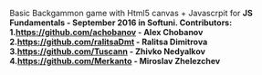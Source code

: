Basic Backgammon game with Html5 canvas + Javascrpit for <b>JS Fundamentals - September 2016<b> in Softuni.
Contributors:<br>
1.https://github.com/achobanov - Alex Chobanov<br>
2.https://github.com/ralitsaDmt - Ralitsa Dimitrova<br>
3.https://github.com/Tuscann - Zhivko Nedyalkov<br>
4.https://github.com/Merkanto - Miroslav Zhelezchev<br>
